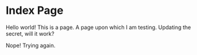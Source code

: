 <!-- index.md -->
# Index Page

Hello world! This is a page. A page upon which I am testing. Updating the secret, will it work?

Nope! Trying again.